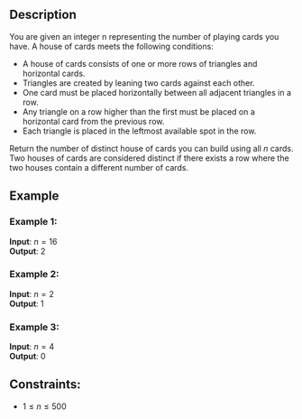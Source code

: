 ## Description
You are given an integer n representing the number of playing cards you have. A house of cards meets the following conditions:
- A house of cards consists of one or more rows of triangles and horizontal cards.
- Triangles are created by leaning two cards against each other.
- One card must be placed horizontally between all adjacent triangles in a row.
- Any triangle on a row higher than the first must be placed on a horizontal card from the previous row.
- Each triangle is placed in the leftmost available spot in the row.

Return the number of distinct house of cards you can build using all $n$ cards. Two houses of cards are considered distinct if there exists a row where the two houses contain a different number of cards.

## Example
### Example 1:
**Input**: $n = 16$  
**Output**: $2$ 

### Example 2:
**Input**: $n = 2$  
**Output**: $1$

### Example 3:
**Input**: $n = 4$  
**Output**: $0$  

## Constraints:
- $1 \leq n \leq 500$